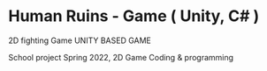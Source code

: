 # Human Ruins - Game ( Unity, C# )
2D fighting Game
UNITY BASED GAME

School project Spring 2022, 2D Game Coding & programming
